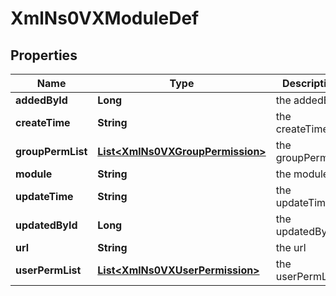 
# XmlNs0VXModuleDef

## Properties
Name | Type | Description | Notes
------------ | ------------- | ------------- | -------------
**addedById** | **Long** | the addedById |  [optional]
**createTime** | **String** | the createTime |  [optional]
**groupPermList** | [**List&lt;XmlNs0VXGroupPermission&gt;**](XmlNs0VXGroupPermission.md) | the groupPermList |  [optional]
**module** | **String** | the module |  [optional]
**updateTime** | **String** | the updateTime |  [optional]
**updatedById** | **Long** | the updatedById |  [optional]
**url** | **String** | the url |  [optional]
**userPermList** | [**List&lt;XmlNs0VXUserPermission&gt;**](XmlNs0VXUserPermission.md) | the userPermList |  [optional]



